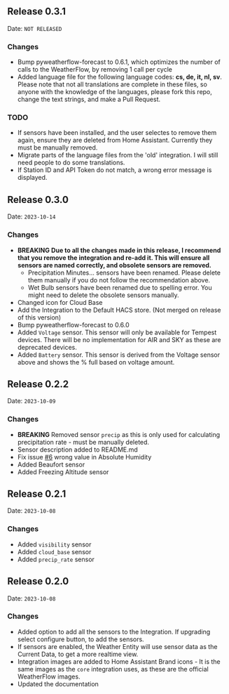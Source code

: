 ## Release 0.3.1

Date: `NOT RELEASED`

### Changes

- Bump pyweatherflow-forecast to 0.6.1, which optimizes the number of calls to the WeatherFlow, by removing 1 call per cycle
- Added language file for the following language codes: **cs, de, it, nl, sv**. Please note that not all translations are complete in these files, so anyone with the knowledge of the languages, please fork this repo, change the text strings, and make a Pull Request.

### TODO
- If sensors have been installed, and the user selectes to remove them again, ensure they are deleted from Home Assistant. Currently they must be manually removed.
- Migrate parts of the language files from the 'old' integration. I will still need people to do some translations.
- If Station ID and API Token do not match, a wrong error message is displayed.

## Release 0.3.0

Date: `2023-10-14`

### Changes
- **BREAKING**
  **Due to all the changes made in this release, I recommend that you remove the integration and re-add it. This will ensure all sensors are named correctly, and obsolete sensors are removed.**
  - Precipitation Minutes... sensors have been renamed. Please delete them manually if you do not follow the recommendation above.
  - Wet Bulb sensors have been renamed due to spelling error. You might need to delete the obsolete sensors manually.
- Changed icon for Cloud Base
- Add the Integration to the Default HACS store. (Not merged on release of this version)
- Bump pyweatherflow-forecast to 0.6.0
- Added `Voltage` sensor. This sensor will only be available for Tempest devices. There will be no implementation for AIR and SKY as these are deprecated devices.
- Added `Battery` sensor. This sensor is derived from the Voltage sensor above and shows the % full based on voltage amount.

## Release 0.2.2

Date: `2023-10-09`

### Changes

- **BREAKING** Removed sensor `precip` as this is only used for calculating precipitation rate - must be manually deleted.
- Sensor description added to README.md
- Fix issue [#6](https://github.com/briis/weatherflow_forecast/issues/6) wrong value in Absolute Humidity
- Added Beaufort sensor
- Added Freezing Altitude sensor

## Release 0.2.1

Date: `2023-10-08`

### Changes

- Added `visibility` sensor
- Added `cloud_base` sensor
- Added `precip_rate` sensor

## Release 0.2.0

Date: `2023-10-08`

### Changes

- Added option to add all the sensors to the Integration. If upgrading select configure button, to add the sensors.
- If sensors are enabled, the Weather Entity will use sensor data as the Current Data, to get a more realtime view.
- Integration images are added to Home Assistant Brand icons - It is the same images as the `core` integration uses, as these are the official WeatherFlow images.
- Updated the documentation

